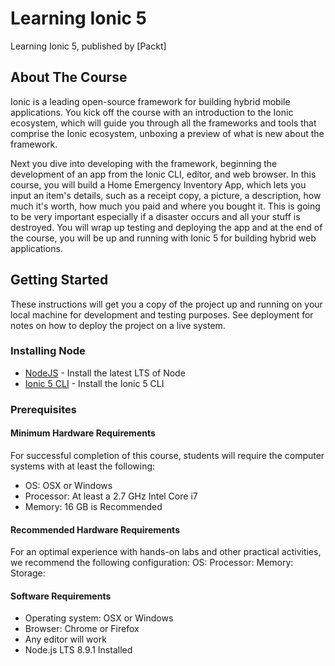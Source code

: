 # Learning Ionic 5
Learning Ionic 5, published by [Packt]

## About The Course

Ionic is a leading open-source framework for building hybrid mobile applications. You kick off the course with an introduction to the Ionic ecosystem, which will guide you through all the frameworks and tools that comprise the Ionic ecosystem, unboxing a preview of what is new about the framework. 

Next you dive into developing with the framework, beginning the development of an app from the Ionic CLI, editor, and web browser. In this course, you will build a Home Emergency Inventory App, which lets you input an item's details, such as a receipt copy, a picture, a description, how much it's worth, how much you paid and where you bought it. This is going to be very important especially if a disaster occurs and all your stuff is destroyed. 
You will wrap up testing and deploying the app and at the end of the course, you will be up and running with Ionic 5 for building hybrid web applications.

## Getting Started
These instructions will get you a copy of the project up and running on your local machine for development and testing purposes. See deployment for notes on how to deploy the project on a live system.

### Installing Node

* [NodeJS](http://www.nodejs.org/) - Install the latest LTS of Node
* [Ionic 5 CLI]() - Install the Ionic 5 CLI

### Prerequisites
#### Minimum Hardware Requirements
For successful completion of this course, students will require the computer systems with at least the following:
* OS: OSX or Windows
* Processor: At least a 2.7 GHz Intel Core i7
* Memory: 16 GB is Recommended

#### Recommended Hardware Requirements
For an optimal experience with hands-on labs and other practical activities, we recommend the following configuration:
OS: 
Processor: 
Memory: 
Storage: 

#### Software Requirements
* Operating system: OSX or Windows  
* Browser: Chrome or Firefox 
* Any editor will work
* Node.js LTS 8.9.1 Installed
